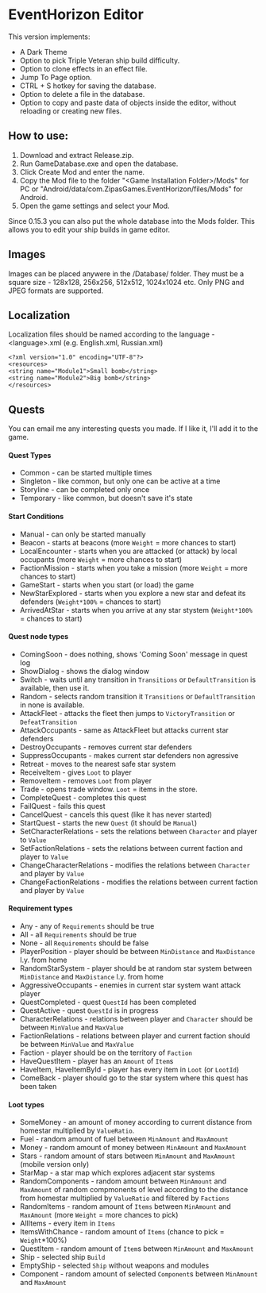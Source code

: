 # EventHorizon Editor

This version implements:

- A Dark Theme
- Option to pick Triple Veteran ship build difficulty.
- Option to clone effects in an effect file.
- Jump To Page option.
- CTRL + S hotkey for saving the database.
- Option to delete a file in the database.
- Option to copy and paste data of objects inside the editor, without reloading or creating new files.

## How to use:

1. Download and extract Release.zip.
2. Run GameDatabase.exe and open the database.
3. Click Create Mod and enter the name.
4. Copy the Mod file to the folder "\<Game Installation Folder\>/Mods" for PC or "Android/data/com.ZipasGames.EventHorizon/files/Mods" for Android.
5. Open the game settings and select your Mod.

Since 0.15.3 you can also put the whole database into the Mods folder. This allows you to edit your ship builds in game editor.

## Images

Images can be placed anywere in the /Database/ folder. They must be a square size - 128x128, 256x256, 512x512, 1024x1024 etc. Only PNG and JPEG formats are supported.

## Localization

Localization files should be named according to the language - \<language\>.xml (e.g. English.xml, Russian.xml)

```
<?xml version="1.0" encoding="UTF-8"?>
<resources>
<string name="Module1">Small bomb</string>
<string name="Module2">Big bomb</string>
</resources>
```

## Quests

You can email me any interesting quests you made. If I like it, I'll add it to the game.

#### Quest Types
* Common - can be started multiple times
* Singleton - like common, but only one can be active at a time
* Storyline - can be completed only once
* Temporary - like common, but doesn't save it's state

#### Start Conditions
* Manual - can only be started manually
* Beacon - starts at beacons (more `Weight` = more chances to start)
* LocalEncounter - starts when you are attacked (or attack) by local occupants (more `Weight` = more chances to start)
* FactionMission - starts when you take a mission (more `Weight` = more chances to start)
* GameStart - starts when you start (or load) the game
* NewStarExplored - starts when you explore a new star and defeat its defenders (`Weight*100%` = chances to start)
* ArrivedAtStar - starts when you arrive at any star stystem (`Weight*100%` = chances to start)

#### Quest node types
* ComingSoon - does nothing, shows 'Coming Soon' message in quest log
* ShowDialog - shows the dialog window
* Switch - waits until any transition in `Transitions` or `DefaultTransition` is available, then use it.
* Random - selects random transition it `Transitions` or `DefaultTransition` in none is available.
* AttackFleet - attacks the fleet then jumps to `VictoryTransition` or `DefeatTransition`
* AttackOccupants - same as AttackFleet but attacks current star defenders
* DestroyOccupants - removes current star defenders
* SuppressOccupants - makes current star defenders non agressive
* Retreat - moves to the nearest safe star system
* ReceiveItem - gives `Loot` to player
* RemoveItem - removes `Loot` from player
* Trade - opens trade window. `Loot` = items in the store.
* CompleteQuest - completes this quest
* FailQuest - fails this quest
* CancelQuest - cancels this quest (like it has never started)
* StartQuest - starts the new `Quest` (it should be `Manual`)
* SetCharacterRelations - sets the relations between `Character` and player to `Value`
* SetFactionRelations - sets the relations between current faction and player to `Value`
* ChangeCharacterRelations - modifies the relations between `Character` and player by `Value`
* ChangeFactionRelations - modifies the relations between current faction and player by `Value`

#### Requirement types
* Any - any of `Requirements` should be true
* All - all `Requirements` should be true
* None - all `Requirements` should be false
* PlayerPosition - player should be between `MinDistance` and `MaxDistance` l.y. from home
* RandomStarSystem - player should be at random star system between `MinDistance` and `MaxDistance` l.y. from home
* AggressiveOccupants - enemies in current star system want attack player
* QuestCompleted - quest `QuestId` has been completed
* QuestActive - quest `QuestId` is in progress
* CharacterRelations - relations between player and `Character` should be between `MinValue` and `MaxValue`
* FactionRelations - relations between player and current faction should be between `MinValue` and `MaxValue`
* Faction - player should be on the territory of `Faction`
* HaveQuestItem - player has an `Amount` of `Item`s
* HaveItem, HaveItemById - player has every item in `Loot` (or `LootId`)
* ComeBack - player should go to the star system where this quest has been taken

#### Loot types
* SomeMoney - an amount of money according to current distance from homestar multiplied by `ValueRatio`.
* Fuel - random amount of fuel between `MinAmount` and `MaxAmount`
* Money - random amount of money between `MinAmount` and `MaxAmount`
* Stars - random amount of stars between `MinAmount` and `MaxAmount` (mobile version only)
* StarMap - a star map which explores adjacent star systems
* RandomComponents - random amount between `MinAmount` and `MaxAmount` of random compmonents of level according to the distance from homestar multiplied by `ValueRatio` and filtered by `Factions`
* RandomItems - random amount of `Items` between `MinAmount` and `MaxAmount` (more `Weight` = more chances to pick)
* AllItems - every item in `Items`
* ItemsWithChance - random amount of `Items` (chance to pick = `Weight`*100%)
* QuestItem - random amount of `Item`s between `MinAmount` and `MaxAmount`
* Ship - selected ship `Build`
* EmptyShip - selected `Ship` without weapons and modules
* Component - random amount of selected `Component`s between `MinAmount` and `MaxAmount`

